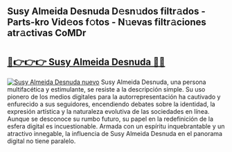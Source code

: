 ## Susy Almeida Desnuda D𝚎sn𝚞dos filtr𝚊dos - Parts-kro Vid𝚎os f𝚘tos - N𝚞evas filtr𝚊ciones atr𝚊ctivas CoMDr

# <h2><a href="http://mbe6ug.tromn.icu/?c=Susy+Almeida+Desnuda">🔗👉👉👉 Susy Almeida Desnuda 🔗🔗</a></h2>

[![Susy Almeida Desnuda nuevo](https://i.imgur.com/pEAQMta.gif)](http://mbe6ug.tromn.icu/?c=Susy+Almeida+Desnuda)
Susy Almeida Desnuda, una persona multifacética y estimulante, se resiste a la descripción simple. Su uso pionero de los medios digitales para la autorrepresentación ha cautivado y enfurecido a sus seguidores, encendiendo debates sobre la identidad, la expresión artística y la naturaleza evolutiva de las sociedades en línea. Aunque se desconoce su rumbo futuro, su papel en la redefinición de la esfera digital es incuestionable. Armada con un espíritu inquebrantable y un atractivo innegable, la influencia de Susy Almeida Desnuda en el panorama digital no tiene paralelo.
